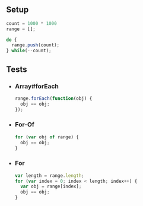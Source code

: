 ---
---

## Setup

```javascript
count = 1000 * 1000
range = [];

do {
  range.push(count);
} while(--count);
```

## Tests

- ### Array#forEach

  ```javascript
  range.forEach(function(obj) {
    obj == obj;
  });
  ```

- ### For-Of

  ```javascript
  for (var obj of range) {
    obj == obj;
  }
  ```

- ### For

  ```javascript
  var length = range.length;
  for (var index = 0; index < length; index++) {
    var obj = range[index];
    obj == obj;
  }
  ```
